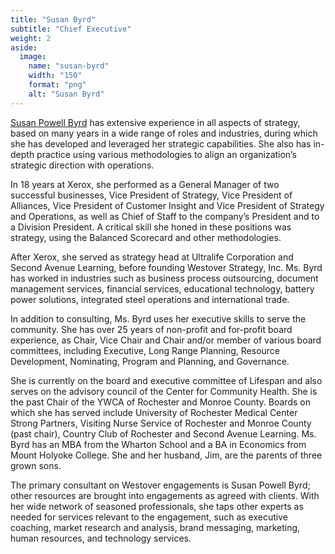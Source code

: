 ```yaml
---
title: "Susan Byrd"
subtitle: "Chief Executive"
weight: 2
aside:
  image:
    name: "susan-byrd"
    width: "150"
    format: "png"
    alt: "Susan Byrd"
---
```

[Susan Powell Byrd](https://www.linkedin.com/in/susan-byrd-b071ba5/) has extensive experience in all aspects of strategy, based on many years in a wide range of roles and industries, during which she has developed and leveraged her strategic capabilities. She also has in-depth practice using various methodologies to align an organization’s strategic direction with operations. 

In 18 years at Xerox, she performed as a General Manager of two successful businesses, Vice President of Strategy, Vice President of Alliances, Vice President of Customer Insight and Vice President of Strategy and Operations, as well as Chief of Staff to the company’s President and to a Division President. A critical skill she honed in these positions was strategy, using the Balanced Scorecard and other methodologies. 

After Xerox, she served as strategy head at Ultralife Corporation and Second Avenue Learning, before founding Westover Strategy, Inc. Ms. Byrd has worked in industries such as business process outsourcing, document management services, financial services, educational technology, battery power solutions, integrated steel operations and international trade. 

In addition to consulting, Ms. Byrd uses her executive skills to serve the community. She has over 25 years of non-profit and for-profit board experience, as Chair, Vice Chair and Chair and/or member of various board committees, including Executive, Long Range Planning, Resource Development, Nominating, Program and Planning, and Governance.

She is currently on the board and executive committee of Lifespan and also serves on the advisory council of the Center for Community Health. She is the past Chair of the YWCA of Rochester and Monroe County. Boards on which she has served include University of Rochester Medical Center Strong Partners, Visiting Nurse Service of Rochester and Monroe County (past chair), Country Club of Rochester and Second Avenue Learning. Ms. Byrd has an MBA from the Wharton School and a BA in Economics from Mount Holyoke College. She and her husband, Jim, are the parents of three grown sons. 

The primary consultant on Westover engagements is Susan Powell Byrd; other resources are brought into engagements as agreed with clients. With her wide network of seasoned professionals, she taps other experts as needed for services relevant to the engagement, such as executive coaching, market research and analysis, brand messaging, marketing, human resources, and technology services.
